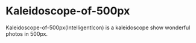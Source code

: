 Kaleidoscope-of-500px
=====================

Kaleidoscope-of-500px(IntelligentIcon) is a kaleidoscope show wonderful photos in 500px. 
